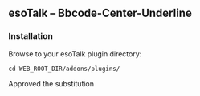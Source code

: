 ## esoTalk – Bbcode-Center-Underline

### Installation

Browse to your esoTalk plugin directory:
```
cd WEB_ROOT_DIR/addons/plugins/
```
Approved the substitution
